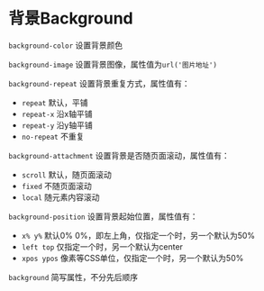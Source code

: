 # 背景Background

`background-color` 设置背景颜色

`background-image`  设置背景图像，属性值为`url('图片地址')`

`background-repeat`  设置背景重复方式，属性值有：
- `repeat`  默认，平铺
- `repeat-x`  沿x轴平铺
- `repeat-y`  沿y轴平铺
- `no-repeat`  不重复

`background-attachment`  设置背景是否随页面滚动，属性值有：
- `scroll`   默认，随页面滚动
- `fixed`  不随页面滚动
- `local`  随元素内容滚动

`background-position`  设置背景起始位置，属性值有：

- `x% y%`  默认0% 0%，即左上角，仅指定一个时，另一个默认为50%
- `left top`  仅指定一个时，另一个默认为center
- `xpos ypos` 像素等CSS单位，仅指定一个时，另一个默认为50%



`background`  简写属性，不分先后顺序